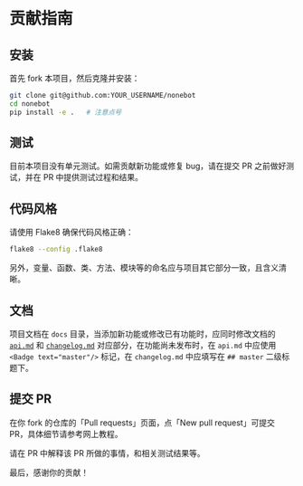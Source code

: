 # 贡献指南

## 安装

首先 fork 本项目，然后克隆并安装：

```bash
git clone git@github.com:YOUR_USERNAME/nonebot
cd nonebot
pip install -e .   # 注意点号
```

## 测试

目前本项目没有单元测试。如需贡献新功能或修复 bug，请在提交 PR 之前做好测试，并在 PR 中提供测试过程和结果。

## 代码风格

请使用 Flake8 确保代码风格正确：

```bash
flake8 --config .flake8
```

另外，变量、函数、类、方法、模块等的命名应与项目其它部分一致，且含义清晰。

## 文档

项目文档在 `docs` 目录，当添加新功能或修改已有功能时，应同时修改文档的 [`api.md`](api.md) 和 [`changelog.md`](changelog.md) 对应部分，在功能尚未发布时，在 `api.md` 中应使用 `<Badge text="master"/>` 标记，在 `changelog.md` 中应填写在 `## master` 二级标题下。

## 提交 PR

在你 fork 的仓库的「Pull requests」页面，点「New pull request」可提交 PR，具体细节请参考网上教程。

请在 PR 中解释该 PR 所做的事情，和相关测试结果等。

最后，感谢你的贡献！
